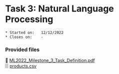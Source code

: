 # Task 3: Natural Language Processing

```
* Started on:   12/12/2022
* Closes on:    -
```

### Provided files
📄 [ML2022_Milestone_3_Task_Definition.pdf](https://github.com/schmidt-marvin/ESI_2022_TecAA/tree/main/task03/provided_files/ML2022_Milestone_3_Task_Definition.pdf)<br>
🗄️ [products.csv](https://github.com/schmidt-marvin/ESI_2022_TecAA/tree/main/task03/provided_files/products.csv)<br>